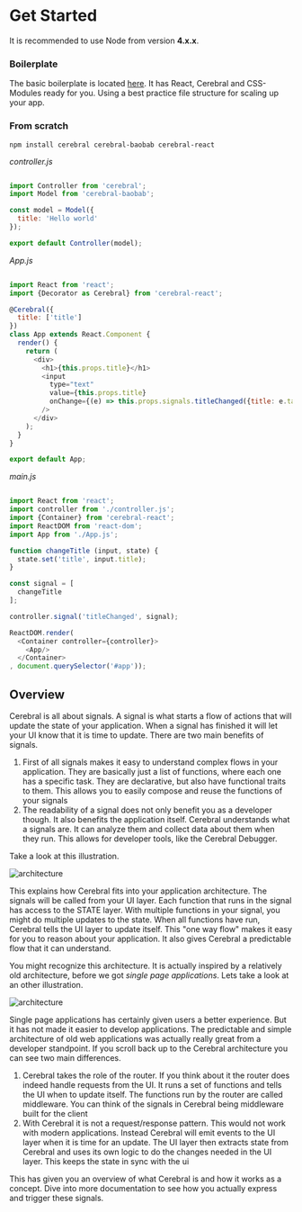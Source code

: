 # Get Started

It is recommended to use Node from version **4.x.x**.

### Boilerplate
The basic boilerplate is located [here](https://github.com/cerebral/cerebral-boilerplate). It has React, Cerebral and CSS-Modules ready for you. Using a best practice file structure for scaling up your app.


### From scratch
`npm install cerebral cerebral-baobab cerebral-react`

*controller.js*
```javascript

import Controller from 'cerebral';
import Model from 'cerebral-baobab';

const model = Model({
  title: 'Hello world'
});

export default Controller(model);
```

*App.js*
```javascript

import React from 'react';
import {Decorator as Cerebral} from 'cerebral-react';

@Cerebral({
  title: ['title']
})
class App extends React.Component {
  render() {
    return (
      <div>
        <h1>{this.props.title}</h1>
        <input
          type="text"
          value={this.props.title}
          onChange={(e) => this.props.signals.titleChanged({title: e.target.value})}
        />
      </div>
    );
  }
}

export default App;
```

*main.js*
```javascript

import React from 'react';
import controller from './controller.js';
import {Container} from 'cerebral-react';
import ReactDOM from 'react-dom';
import App from './App.js';

function changeTitle (input, state) {
  state.set('title', input.title);
}

const signal = [
  changeTitle
];

controller.signal('titleChanged', signal);

ReactDOM.render(
  <Container controller={controller}>
    <App/>
  </Container>
, document.querySelector('#app'));

```

## Overview

Cerebral is all about signals. A signal is what starts a flow of actions that will update
the state of your application. When a signal has finished it will let your UI know that
it is time to update. There are two main benefits of signals.

1. First of all signals makes it easy to understand complex flows in your application. They are basically just
a list of functions, where each one has a specific task. They are declarative, but
also have functional traits to them. This allows you to easily compose and reuse the functions
of your signals
2. The readability of a signal does not only benefit you as a developer though. It also benefits the application
itself. Cerebral understands what a signals are. It can analyze them and collect data about them when
they run. This allows for developer tools, like the Cerebral Debugger.

Take a look at this illustration.

![architecture](architecture.png)

This explains how Cerebral fits into your application architecture. The signals will be called from your
UI layer. Each function that runs in the signal has access to the STATE layer. With multiple functions
in your signal, you might do multiple updates to the state. When all functions have run, Cerebral tells
the UI layer to update itself. This "one way flow" makes it easy for you to reason about your application. It also
gives Cerebral a predictable flow that it can understand.

You might recognize this architecture. It is actually inspired by a relatively old architecture, before we got
*single page applications*. Lets take a look at an other illustration.

![architecture](mvc.png)

Single page applications has certainly given users a better experience. But it has not made it easier to develop
applications. The predictable and simple architecture of old web applications was actually really great from a
developer standpoint. If you scroll back up to the Cerebral architecture you can see two main differences.

1. Cerebral takes the role of the router. If you think about it the router does indeed handle requests from the UI.
It runs a set of functions and tells the UI when to update itself. The functions run by the router are called middleware.
You can think of the signals in Cerebral being middleware built for the client
2. With Cerebral it is not a request/response pattern. This would not work with modern applications. Instead Cerebral will
emit events to the UI layer when it is time for an update. The UI layer then extracts state from Cerebral and uses its own
logic to do the changes needed in the UI layer. This keeps the state in sync with the ui

This has given you an overview of what Cerebral is and how it works as a concept. Dive into more documentation to see how you actually express and trigger these signals.
